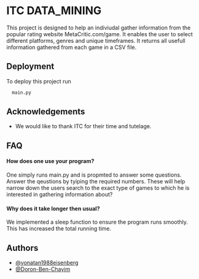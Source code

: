 
# ITC DATA_MINING

This project is designed to help an indiviudal gather 
information from the popular rating website MetaCritic.com/game.
It enables the user to select different platforms, genres and 
unique timeframes. It returns all usefull information gathered
from each game in a CSV file. 


## Deployment

To deploy this project run

```bash
  main.py 
```

  
## Acknowledgements

 - We would like to thank ITC for their time and tutelage. 

  
## FAQ

#### How does one use your program?

One simply runs main.py and is propmted to answer some questions.
Answer the qeustions by tyiping the required numbers. 
These will help narrow down the users search to the exact type
of games to which he is interested in gathering information about?

#### Why does it take longer then usual?

We implemented a sleep function to ensure the program runs smoothly.
This has increased the total running time. 

  
## Authors

- [@yonatan1988eisenberg](https://github.com/yonatan1988eisenberg/ITC_data_mining_project)
- [@Doron-Ben-Chayim](https://github.com/yonatan1988eisenberg/ITC_data_mining_project) 
  